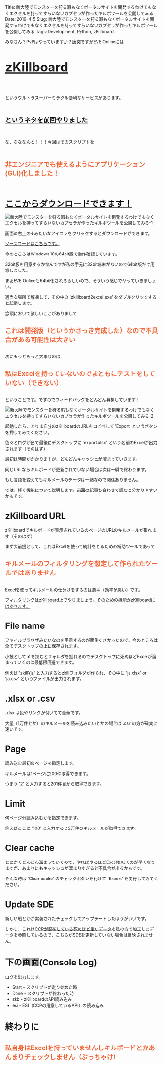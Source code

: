 Title: 新大陸でモンスターを狩る暇もなくポータルサイトを開発するわけでもなくエクセルを持ってすらいないカプセラが作ったキルボツールを公開してみる
Date: 2019-4-5
Slug: 新大陸でモンスターを狩る暇もなくポータルサイトを開発するわけでもなくエクセルを持ってすらいないカプセラが作ったキルボツールを公開してみる
Tags: Development, Python, zKillboard

みなさん？PvPはやっていますか？唐突ですがEVE Onlineには

<br /><br />
<b style="font-size: 300%;">[zKillboard](https://zkillboard.com/)</b>
<br /><br /><br /><br />

というウルトラスーパーミラクル便利なサービスがあります。

<br /><br />
<b style="font-size: 150%;">[というネタを前回やりました](https://evekatsu.github.io/news/zKillboard%E3%81%8B%E3%82%89%E3%82%AD%E3%83%AB%E3%83%A1%E3%83%BC%E3%83%AB%E3%82%92%E8%AA%AD%E3%81%BF%E8%BE%BC%E3%82%93%E3%81%A7Excel%E3%81%8BCSV%E3%81%A7%E5%87%BA%E5%8A%9B.html)</b>
<br /><br />

<br />
な、なななんと！！！今回はそのスクリプトを
<br />

<br /><br />
<b style="font-size: 150%; color: #f26a3d">非エンジニアでも使えるようにアプリケーション(GUI)化しました！</b>
<br /><br />


<br /><br />
<b style="font-size: 200%;">[ここからダウンロードできます！](https://drive.google.com/open?id=1YTu3482Lyrz1RkkziWn-kDxJ2SDMEVOY)</b>

![新大陸でモンスターを狩る暇もなくポータルサイトを開発するわけでもなくエクセルを持ってすらいないカプセラが作ったキルボツールを公開してみる-1]({static}/images/新大陸でモンスターを狩る暇もなくポータルサイトを開発するわけでもなくエクセルを持ってすらいないカプセラが作ったキルボツールを公開してみる/新大陸でモンスターを狩る暇もなくポータルサイトを開発するわけでもなくエクセルを持ってすらいないカプセラが作ったキルボツールを公開してみる-1.jpg)

画面の右上の↓みたいなアイコンをクリックするとダウンロードができます。

[ソースコードはこちらです。](https://github.com/EVEKatsu/zkillboard2excel)

今のところはWindows 10の64bit版で動作確認しています。

32bit版を用意するか悩んですが私の手元に32bit端末がないので64bit版だけ用意しました。

まぁEVE Onlineも64bit化されるらしいので、そういう感じでヤッていきましょい。

適当な場所で解凍して、その中の 'zkillboard2excel.exe' をダブルクリックすると起動します。

念頭において欲しいことがありまして

<br />
<b style="font-size: 150%; color: #f26a3d">
これは開発版（というかさっき完成した）なので不具合がある可能性は大きい
</b>
<br /><br />

次にもっともっと大事なのは

<br />
<b style="font-size: 150%; color: #f26a3d">
私はExcelを持っていないのでまともにテストをしていない（できない）
</b>
<br /><br />

ということです。ですのでフィードバックをどんどん募集しています！

![新大陸でモンスターを狩る暇もなくポータルサイトを開発するわけでもなくエクセルを持ってすらいないカプセラが作ったキルボツールを公開してみる-2]({static}/images/新大陸でモンスターを狩る暇もなくポータルサイトを開発するわけでもなくエクセルを持ってすらいないカプセラが作ったキルボツールを公開してみる/新大陸でモンスターを狩る暇もなくポータルサイトを開発するわけでもなくエクセルを持ってすらいないカプセラが作ったキルボツールを公開してみる-2.jpg)

起動したら、とりま自分のzKillboardのURLをコピペして 'Export' というボタンを押してみてください。

色々とログが出て最後にデスクトップに 'export.xlsx' という名前のExcelが出力されます（そのはず）

最初は時間がかかりますが、どんどんキャッシュが溜まっていきます。

同じURLならキルボードが更新されていない場合は次は一瞬で終わります。

もし言語を変えてもキルメールのデータは一緒なので関係ありません。

では、軽く機能について説明します。[前回の記事](https://evekatsu.github.io/news/zKillboard%E3%81%8B%E3%82%89%E3%82%AD%E3%83%AB%E3%83%A1%E3%83%BC%E3%83%AB%E3%82%92%E8%AA%AD%E3%81%BF%E8%BE%BC%E3%82%93%E3%81%A7Excel%E3%81%8BCSV%E3%81%A7%E5%87%BA%E5%8A%9B.html)も合わせて読むと分かりやすいかもです。

# zKillboard URL

zKillboardでキルボードが表示されているのページのURLのキルメールが取れます（そのはず）

まず大前提として、これはExcelを使って統計をとるための補助ツールであって

<br />
<b style="font-size: 150%; color: #f26a3d">
キルメールのフィルタリングを想定して作られたツールではありません
</b>
<br /><br />

Excelを使ってキルメールの仕分けをするのは悪手（効率が悪い）です。

[フィルタリングはzKillboard上でやりましょう。そのための機能がzKillboardにはあります。](https://omochindev.tumblr.com/post/174047449362/elite-pvper%E3%82%92%E7%9B%AE%E6%8C%87%E3%81%99%E3%81%9F%E3%82%81%E3%81%AEzkillboard%E3%81%AE%E4%BD%BF%E3%81%84%E6%96%B9)

# File name

ファイルブラウザみたいなのを用意するのが面倒くさかったので、今のところは全てデスクトップの上に保存されます。

小技として ¥ を挟むとフォルダを掘れるのでデスクトップに死ぬほどExcelが溜まっていくのは最低限回避できます。

例えば 'zkill¥ja' と入力するとzkillフォルダが作られ、その中に 'ja.xlsx' or 'ja.csv' というファイルが出力されます。

# .xlsx or .csv

.xlsx は色やリンクが付いてて豪華です。

大量（1万件とか）のキルメールを読み込みたいとかの場合は .csv の方が確実に速いです。

# Page

読み込む最初のページを指定します。

キルメールは1ページに200件取得できます。

つまり '2' と入力すると201件目から取得できます。

# Limit

何ページ分読み込むかを指定できます。

例えばここに '100' と入力すると2万件のキルメールが取得できます。

# Clear cache

とにかくどんどん溜まっていくので、やればやるほどExcelを吐くのが早くなりますが、あまりにもキャッシュが溜まりすぎると不具合が出るかもです。

そんな時は 'Clear cache' のチェックボタンを付けて 'Export' を実行してみてください。

# Update SDE

新しい船とかが実装されたチェックしてアップデートしたほうがいいです。

しかし、これは[CCPが配布している死ぬほど重いデータ](https://developers.eveonline.com/resource/resources)を私の方で加工したデータを参照しているので、こちらがSDEを更新していない場合は反映されません。

# 下の画面(Console Log)

ログを出力します。

+ Start - スクリプトが走り始めた時
+ Done - スクリプトが終わった時
+ zkb - zKillboardのAPI読み込み
+ esi - ESI（CCPの用意しているAPI）の読み込み

# 終わりに

<br />
<b style="font-size: 150%; color: #f26a3d">
私自身はExcelを持っていませんしキルボードとかあんまりチェックしません（ぶっちゃけ）
</b>
<br />
